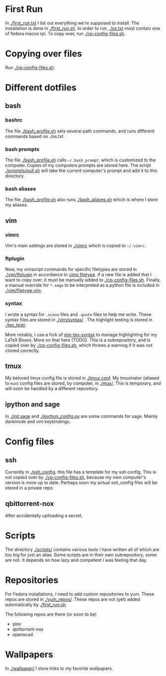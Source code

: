 # First Run
In [./first_run.txt](https://github.com/Neil-Penning/config-files/blob/master/first_run.txt) I list out everything we're supposed to install.
The installation is done in [./first_run.sh](https://github.com/Neil-Penning/config-files/blob/master/first_run.sh).
In order to run, [./os.txt](https://github.com/Neil-Penning/config-files/blob/master/os.txt) must contain one of fedora macos rpi.
To copy over, run [./cp-config-files.sh](https://github.com/Neil-Penning/config-files/blob/master/cp-config-files.sh).
# Copying over files
Run [./cp-config-files.sh](https://github.com/Neil-Penning/config-files/blob/master/cp-config-files.sh).


# Different dotfiles
## bash
### bashrc
The file [./bash_profile.sh](https://github.com/Neil-Penning/config-files/blob/master/bash_profile.sh) sets several path commands, and runs different commands based on ./os.txt .
### bash prompts
The file [./bash_profile.sh](https://github.com/Neil-Penning/config-files/blob/master/bash_profile.sh) calls `~/.bash_prompt`, which is customized to the computer.
Copies of my computers prompts are stored here.
The script [./prompts/pull.sh](https://github.com/Neil-Penning/config-files/blob/master/prompts/pull.sh) will take the current computer's prompt and add it to this directory.
### bash aliases
The file [./bash_profile.sh](https://github.com/Neil-Penning/config-files/blob/master/bash_profile.sh) also runs [./bash_aliases.sh](https://github.com/Neil-Penning/config-files/blob/master/bash_aliases.sh) which is where I store my aliases.

## vim 
### vimrc
Vim's main settings are stored in [./vimrc](https://github.com/Neil-Penning/config-files/blob/master/vimrc) which is copied to `~/.vimrc`.
### ftplugin
Now, my vimscript commands for specific filetypes are stored in [./vim/ftplugin](https://github.com/Neil-Penning/config-files/blob/master/vim/ftplugin) in accordance to [vims filetype](https://vimdoc.sourceforge.net/htmldoc/filetype.html).
If a new file is added that I want to copy over, it must be manually added to [./cp-config-files.sh](https://github.com/Neil-Penning/config-files/blob/master/cp-config-files.sh).
Finally, a manual override for `*.sage` to be interpreted as a python file is included in [./vim/filetype.vim](https://github.com/Neil-Penning/config-files/blob/master/vim/filetype.vim).
### syntax
I wrote a syntax for `.scene` files and `.quote` files to help me write.
These syntax files are stored in [./vim/syntax/](https://github.com/Neil-Penning/config-files/blob/master/vim/syntax/) .
The highlight testing is stored in [./tex_test/](https://github.com/Neil-Penning/config-files/blob/master/tex_test/).

More notably, I use a fork of [vim-tex-syntax](https://github.com/gi1242/vim-tex-syntax) to manage highlighting for my LaTeX Boxes.
More on that here (TODO).
This is a subrepository, and is copied over by [./cp-config-files.sh](https://github.com/Neil-Penning/config-files/blob/master/cp-config-files.sh), which throws a warning if it was not cloned correctly.

## tmux
My beloved tmux config file is stored in [./tmux.conf](https://github.com/Neil-Penning/config-files/blob/master/tmux.conf).
My tmuxinator (aliased to `mux`) config files are stored, by computer, in [./mux/](https://github.com/Neil-Penning/config-files/blob/master/mux/).
This is temporary, and will soon be handled by a different repository.

## ipython and sage
In [./init.sage](https://github.com/Neil-Penning/config-files/blob/master/init.sage) and [./ipython_config.py](https://github.com/Neil-Penning/config-files/blob/master/ipython_config.py) are some commands for sage.
Mainly darkmode and vim keybindings.

# Config files
## ssh
Currently in [./ssh_config](https://github.com/Neil-Penning/config-files/blob/master/ssh_config), this file has a template for my ssh config.
This is not copied over by [./cp-config-files.sh](https://github.com/Neil-Penning/config-files/blob/master/cp-config-files.sh), because my own computer's version is more up to date.
Perhaps soon my actual ssh_config files will be stored in a private repo.
## qbittorrent-nox
After accidentally uplloading a secret, 

# Scripts
The directory [./scripts/](https://github.com/Neil-Penning/config-files/blob/master/scripts/) contains various tools I have written all of which are too big for just an alias.
Some scripts are in their own subrepository, some are not.
It depends on how lazy and competent I was feeling that day.

# Repositories
For Fedora installations, I need to add custom repositories to yum.
These repos are stored in [./yum_repos/](https://github.com/Neil-Penning/config-files/blob/master/yum_repos/).
These repos are not (yet) added automatically by [./first_run.sh](https://github.com/Neil-Penning/config-files/blob/master/first_run.sh).

The following repos are there (or soon to be)
- plex
- qbittorrent-nox
- openscad

# Wallpapers
In [./wallpaper/](https://github.com/Neil-Penning/config-files/blob/master/wallpaper/) I store links to my favorite wallpapers.
